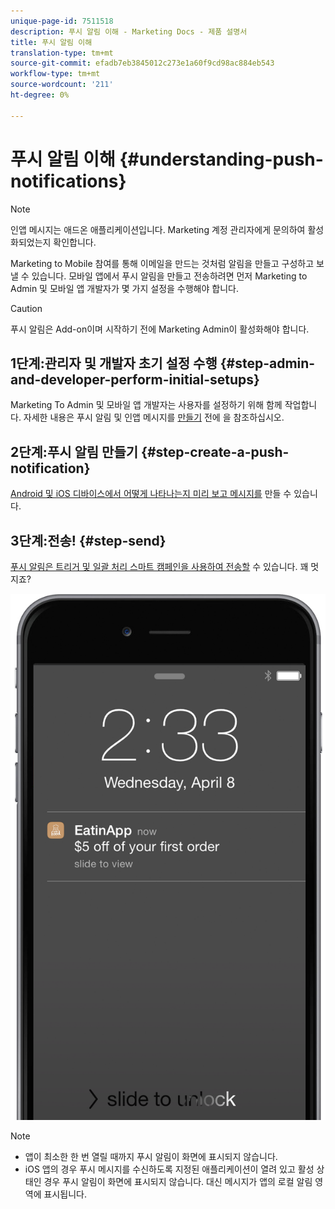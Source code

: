 ```yaml
---
unique-page-id: 7511518
description: 푸시 알림 이해 - Marketing Docs - 제품 설명서
title: 푸시 알림 이해
translation-type: tm+mt
source-git-commit: efadb7eb3845012c273e1a60f9cd98ac884eb543
workflow-type: tm+mt
source-wordcount: '211'
ht-degree: 0%

---
```



# 푸시 알림 이해 {#understanding-push-notifications}

>[!NOTE]
>
>인앱 메시지는 애드온 애플리케이션입니다. Marketing 계정 관리자에게 문의하여 활성화되었는지 확인합니다.

Marketing to Mobile 참여를 통해 이메일을 만드는 것처럼 알림을 만들고 구성하고 보낼 수 있습니다.  모바일 앱에서 푸시 알림을 만들고 전송하려면 먼저 Marketing to Admin 및 모바일 앱 개발자가 몇 가지 설정을 수행해야 합니다.

>[!CAUTION]
>
>푸시 알림은 Add-on이며 시작하기 전에 Marketing Admin이 활성화해야 합니다.

## 1단계:관리자 및 개발자 초기 설정 수행 {#step-admin-and-developer-perform-initial-setups}

Marketing To Admin 및 모바일 앱 개발자는 사용자를 설정하기 위해 함께 작업합니다. 자세한 내용은 푸시 알림 및 인앱 메시지를 [만들기](../../../product-docs/mobile-marketing/admin/before-you-create-push-notifications-and-in-app-messages.md) 전에 을 참조하십시오.

## 2단계:푸시 알림 만들기 {#step-create-a-push-notification}

[Android 및 iOS 디바이스에서 어떻게 나타나는지 미리 보고 메시지를](create-a-push-notification.md) 만들 수 있습니다.

## 3단계:전송! {#step-send}

[푸시 알림은 트리거 및 일괄 처리 스마트 캠페인을 사용하여 전송할](send-a-mobile-push-notification.md) 수 있습니다. 꽤 멋지죠?

![](assets/image2015-4-27-8-3a41-3a43.png)

>[!NOTE]
>
>* 앱이 최소한 한 번 열릴 때까지 푸시 알림이 화면에 표시되지 않습니다.
>* iOS 앱의 경우 푸시 메시지를 수신하도록 지정된 애플리케이션이 열려 있고 활성 상태인 경우 푸시 알림이 화면에 표시되지 않습니다. 대신 메시지가 앱의 로컬 알림 영역에 표시됩니다.

